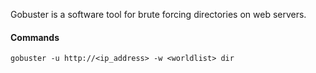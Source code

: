
Gobuster is a software tool for brute forcing directories on web servers.

#### Commands 


```
gobuster -u http://<ip_address> -w <worldlist> dir
```
